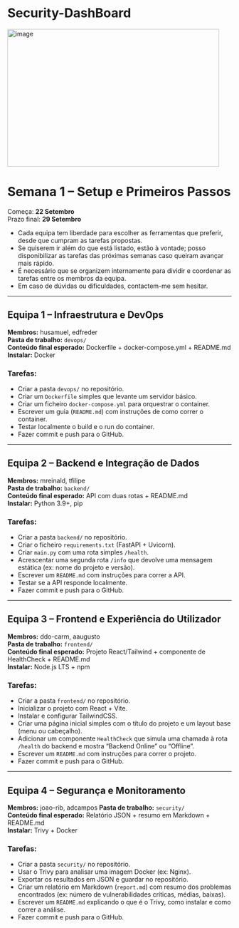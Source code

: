 # Security-DashBoard

<img width="476" height="309" alt="image" src="https://github.com/user-attachments/assets/1aa9c5a2-01bb-4bb4-a315-a58e9a6d5c5d" />

# Semana 1 – Setup e Primeiros Passos

Começa: **22 Setembro**    
Prazo final: **29 Setembro**

- Cada equipa tem liberdade para escolher as ferramentas que preferir, desde que cumpram as tarefas propostas.
- Se quiserem ir além do que está listado, estão à vontade; posso disponibilizar as tarefas das próximas semanas caso queiram avançar mais rápido.
- É necessário que se organizem internamente para dividir e coordenar as tarefas entre os membros da equipa.
- Em caso de dúvidas ou dificuldades, contactem-me sem hesitar.

---

## Equipa 1 – Infraestrutura e DevOps
**Membros:** husamuel, edfreder  
**Pasta de trabalho:** `devops/`  
**Conteúdo final esperado:** Dockerfile + docker-compose.yml + README.md  
**Instalar:** Docker  

### Tarefas:
- Criar a pasta `devops/` no repositório.  
- Criar um `Dockerfile` simples que levante um servidor básico.  
- Criar um ficheiro `docker-compose.yml` para orquestrar o container.  
- Escrever um guia (`README.md`) com instruções de como correr o container.  
- Testar localmente o build e o run do container.  
- Fazer commit e push para o GitHub.  

---

## Equipa 2 – Backend e Integração de Dados
**Membros:** mreinald, tfilipe  
**Pasta de trabalho:** `backend/`  
**Conteúdo final esperado:** API com duas rotas + README.md  
**Instalar:** Python 3.9+, pip  

### Tarefas:
- Criar a pasta `backend/` no repositório.  
- Criar o ficheiro `requirements.txt` (FastAPI + Uvicorn).  
- Criar `main.py` com uma rota simples `/health`.  
- Acrescentar uma segunda rota `/info` que devolve uma mensagem estática (ex: nome do projeto e versão).  
- Escrever um `README.md` com instruções para correr a API.  
- Testar se a API responde localmente.  
- Fazer commit e push para o GitHub.  

---

## Equipa 3 – Frontend e Experiência do Utilizador
**Membros:** ddo-carm, aaugusto  
**Pasta de trabalho:** `frontend/`  
**Conteúdo final esperado:** Projeto React/Tailwind + componente de HealthCheck + README.md  
**Instalar:** Node.js LTS + npm  

### Tarefas:
- Criar a pasta `frontend/` no repositório.  
- Inicializar o projeto com React + Vite.  
- Instalar e configurar TailwindCSS.  
- Criar uma página inicial simples com o título do projeto e um layout base (menu ou cabeçalho).  
- Adicionar um componente `HealthCheck` que simula uma chamada à rota `/health` do backend e mostra “Backend Online” ou “Offline”.  
- Escrever um `README.md` com instruções para correr o projeto.  
- Fazer commit e push para o GitHub.  

---

## Equipa 4 – Segurança e Monitoramento
**Membros:** joao-rib, adcampos 
**Pasta de trabalho:** `security/`  
**Conteúdo final esperado:** Relatório JSON + resumo em Markdown + README.md  
**Instalar:** Trivy + Docker  

### Tarefas:
- Criar a pasta `security/` no repositório.  
- Usar o Trivy para analisar uma imagem Docker (ex: Nginx).  
- Exportar os resultados em JSON e guardar no repositório.  
- Criar um relatório em Markdown (`report.md`) com resumo dos problemas encontrados (ex: número de vulnerabilidades críticas, médias, baixas).  
- Escrever um `README.md` explicando o que é o Trivy, como instalar e como correr a análise.  
- Fazer commit e push para o GitHub.  

